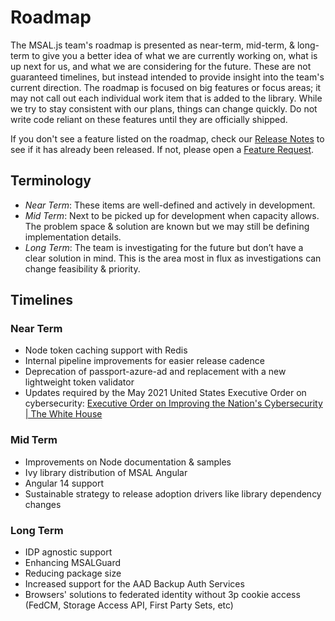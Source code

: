 # Roadmap

The MSAL.js team's roadmap is presented as near-term, mid-term, & long-term to give you a better idea of what we are currently working on, what is up next for us, and what we are considering for the future. These are not guaranteed timelines, but instead intended to provide insight into the team's current direction. The roadmap is focused on big features or focus areas; it may not call out each individual work item that is added to the library. While we try to stay consistent with our plans, things can change quickly. Do not write code reliant on these features until they are officially shipped.

If you don't see a feature listed on the roadmap, check our [Release Notes](https://github.com/AzureAD/microsoft-authentication-library-for-js/releases) to see if it has already been released. If not, please open a [Feature Request](https://github.com/AzureAD/microsoft-authentication-library-for-js/issues/new?assignees=&labels=feature-unconfirmed%2Cquestion&template=feature_request.yml).

## Terminology
- *Near Term*: These items are well-defined and actively in development.
- *Mid Term*: Next to be picked up for development when capacity allows. The problem space & solution are known but we may still be defining implementation details.
- *Long Term*: The team is investigating for the future but don’t have a clear solution in mind. This is the area most in flux as investigations can change feasibility & priority.  

## Timelines

### Near Term
- Node token caching support with Redis 
- Internal pipeline improvements for easier release cadence 
- Deprecation of passport-azure-ad and replacement with a new lightweight token validator 
- Updates required by the May 2021 United States Executive Order on cybersecurity: [Executive Order on Improving the Nation's Cybersecurity | The White House](https://www.whitehouse.gov/briefing-room/presidential-actions/2021/05/12/executive-order-on-improving-the-nations-cybersecurity/) 

### Mid Term
- Improvements on Node documentation & samples  
- Ivy library distribution of MSAL Angular 
- Angular 14 support 
- Sustainable strategy to release adoption drivers like library dependency changes  
  

### Long Term
- IDP agnostic support  
- Enhancing MSALGuard 
- Reducing package size 
- Increased support for the AAD Backup Auth Services  
- Browsers' solutions to federated identity without 3p cookie access (FedCM, Storage Access API, First Party Sets, etc) 

